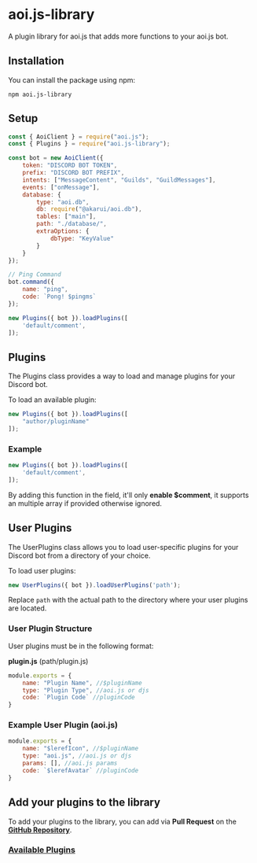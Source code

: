 # aoi.js-library

A plugin library for aoi.js that adds more functions to your aoi.js bot.

## Installation

You can install the package using npm:

```shell
npm aoi.js-library
```

## Setup 

```javascript
const { AoiClient } = require("aoi.js");
const { Plugins } = require("aoi.js-library");

const bot = new AoiClient({
    token: "DISCORD BOT TOKEN",
    prefix: "DISCORD BOT PREFIX",
    intents: ["MessageContent", "Guilds", "GuildMessages"],
    events: ["onMessage"],
    database: {
        type: "aoi.db",
        db: require("@akarui/aoi.db"),
        tables: ["main"],
        path: "./database/",
        extraOptions: {
            dbType: "KeyValue"
        }
    }
});

// Ping Command
bot.command({
    name: "ping",
    code: `Pong! $pingms`
});

new Plugins({ bot }).loadPlugins([
    'default/comment',
]);
```


## Plugins

The Plugins class provides a way to load and manage plugins for your Discord bot.

To load an available plugin:

```javascript
new Plugins({ bot }).loadPlugins([
    "author/pluginName"
]);

```

### Example

```javascript
new Plugins({ bot }).loadPlugins([
    'default/comment',
]);
```

By adding this function in the field, it'll only **enable $comment**, it supports an multiple array if provided otherwise ignored.

## User Plugins

The UserPlugins class allows you to load user-specific plugins for your Discord bot from a directory of your choice.

To load user plugins: 

```javascript
new UserPlugins({ bot }).loadUserPlugins('path');
```

Replace `path` with the actual path to the directory where your user plugins are located.

### User Plugin Structure

User plugins must be in the following format:

**plugin.js** (path/plugin.js)

```javascript
module.exports = {
    name: "Plugin Name", //$pluginName
    type: "Plugin Type", //aoi.js or djs
    code: `Plugin Code` //pluginCode
}
```

### Example User Plugin (aoi.js)

```javascript
module.exports = {
    name: "$lerefIcon", //$pluginName
    type: "aoi.js", //aoi.js or djs
    params: [], //aoi.js params
    code: `$lerefAvatar` //pluginCode
}
```

## Add your plugins to the library

To add your plugins to the library, you can add via **Pull Request** on the **[GitHub Repository](https://github.com/Leref/aoi.js-library/pulls)**.

### [Available Plugins](https://github.com/Leref/aoi.js-library/tree/main/src/plugins)